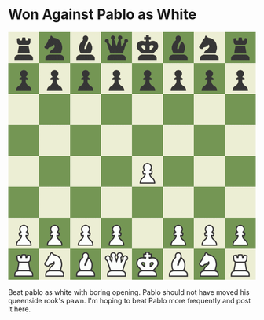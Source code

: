 # Won Against Pablo as White

![Alt Text](/games/board.gif)

Beat pablo as white with boring opening. Pablo should not have moved his queenside rook's pawn. I'm hoping to beat Pablo more frequently and post it here. 

